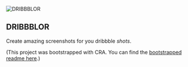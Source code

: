 ![DRIBBBLOR](https://user-images.githubusercontent.com/4520371/82392497-8397e180-9a33-11ea-9bae-30ac32b50116.png)

## DRIBBBLOR

Create amazing screenshots for you dribbble _shots_.

(This project was bootstrapped with CRA. You can find the [bootstrapped readme here](./README.md.bootstrap).)
